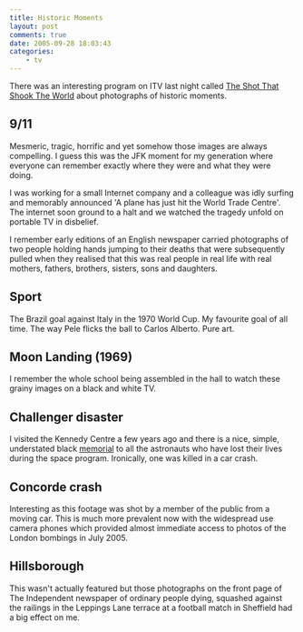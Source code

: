 ```yaml
---
title: Historic Moments
layout: post
comments: true
date: 2005-09-28 18:03:43
categories:
    - tv
---
```

There was an interesting program on ITV last night called
[The Shot That Shook The World](http://www.itn-theshot.com/)
about photographs of historic moments.

## 9/11

Mesmeric, tragic, horrific and yet somehow those images are always
compelling. I guess this was the JFK moment for my generation where
everyone can remember exactly where they were and what they were
doing.

I was working for a small Internet company and a colleague was idly
surfing and memorably announced 'A plane has just hit the World Trade
Centre'. The internet soon ground to a halt and we watched the tragedy
unfold on portable TV in disbelief.

I remember early editions of an English newspaper carried photographs
of two people holding hands jumping to their deaths that were
subsequently pulled when they realised that this was real people in
real life with real mothers, fathers, brothers, sisters, sons and
daughters.

## Sport

The Brazil goal against Italy in the 1970 World Cup. My favourite goal
of all time. The way Pele flicks the ball to Carlos Alberto. Pure art.

## Moon Landing (1969)

I remember the whole school being assembled in the hall to watch these
grainy images on a black and white TV.

## Challenger disaster

I visited the Kennedy Centre a few years ago and there is a nice,
simple, understated black
[memorial](http://www.kennedyspacecenter.com/visitKSC/attractions/memorial.asp)
to all the astronauts who have lost their lives during the space
program. Ironically, one was killed in a car crash.

## Concorde crash

Interesting as this footage was shot by a member of the public from a
moving car. This is much more prevalent now with the widespread use
camera phones which provided almost immediate access to photos of the
London bombings in July 2005.

## Hillsborough

This wasn't actually featured but those photographs on the front page
of The Independent newspaper of ordinary people dying, squashed
against the railings in the Leppings Lane terrace at a football match
in Sheffield had a big effect on me.
